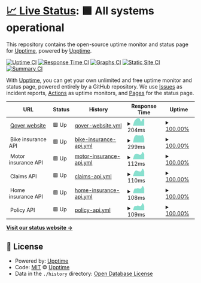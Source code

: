 # [📈 Live Status](https://demo.upptime.js.org): <!--live status--> **🟩 All systems operational**

This repository contains the open-source uptime monitor and status page for [Upptime](https://upptime.js.org), powered by [Upptime](https://github.com/upptime/upptime).

[![Uptime CI](https://github.com/qover-me/upptime/workflows/Uptime%20CI/badge.svg)](https://github.com/qover-me/upptime/actions?query=workflow%3A%22Uptime+CI%22)
[![Response Time CI](https://github.com/qover-me/upptime/workflows/Response%20Time%20CI/badge.svg)](https://github.com/qover-me/upptime/actions?query=workflow%3A%22Response+Time+CI%22)
[![Graphs CI](https://github.com/qover-me/upptime/workflows/Graphs%20CI/badge.svg)](https://github.com/qover-me/upptime/actions?query=workflow%3A%22Graphs+CI%22)
[![Static Site CI](https://github.com/qover-me/upptime/workflows/Static%20Site%20CI/badge.svg)](https://github.com/qover-me/upptime/actions?query=workflow%3A%22Static+Site+CI%22)
[![Summary CI](https://github.com/qover-me/upptime/workflows/Summary%20CI/badge.svg)](https://github.com/qover-me/upptime/actions?query=workflow%3A%22Summary+CI%22)

With [Upptime](https://upptime.js.org), you can get your own unlimited and free uptime monitor and status page, powered entirely by a GitHub repository. We use [Issues](https://github.com/upptime/upptime/issues) as incident reports, [Actions](https://github.com/qover-me/upptime/actions) as uptime monitors, and [Pages](https://demo.upptime.js.org) for the status page.

<!--start: status pages-->
<!-- This summary is generated by Upptime (https://github.com/upptime/upptime) -->
<!-- Do not edit this manually, your changes will be overwritten -->
<!-- prettier-ignore -->
| URL | Status | History | Response Time | Uptime |
| --- | ------ | ------- | ------------- | ------ |
| <img alt="" src="https://icons.duckduckgo.com/ip3/www.qover.com.ico" height="13"> [Qover website](https://www.qover.com) | 🟩 Up | [qover-website.yml](https://github.com/qover-me/upptime/commits/HEAD/history/qover-website.yml) | <details><summary><img alt="Response time graph" src="./graphs/qover-website/response-time-week.png" height="20"> 204ms</summary><br><a href="https://status.qover.com/history/qover-website"><img alt="Response time 250" src="https://img.shields.io/endpoint?url=https%3A%2F%2Fraw.githubusercontent.com%2Fqover-me%2Fupptime%2FHEAD%2Fapi%2Fqover-website%2Fresponse-time.json"></a><br><a href="https://status.qover.com/history/qover-website"><img alt="24-hour response time 217" src="https://img.shields.io/endpoint?url=https%3A%2F%2Fraw.githubusercontent.com%2Fqover-me%2Fupptime%2FHEAD%2Fapi%2Fqover-website%2Fresponse-time-day.json"></a><br><a href="https://status.qover.com/history/qover-website"><img alt="7-day response time 204" src="https://img.shields.io/endpoint?url=https%3A%2F%2Fraw.githubusercontent.com%2Fqover-me%2Fupptime%2FHEAD%2Fapi%2Fqover-website%2Fresponse-time-week.json"></a><br><a href="https://status.qover.com/history/qover-website"><img alt="30-day response time 209" src="https://img.shields.io/endpoint?url=https%3A%2F%2Fraw.githubusercontent.com%2Fqover-me%2Fupptime%2FHEAD%2Fapi%2Fqover-website%2Fresponse-time-month.json"></a><br><a href="https://status.qover.com/history/qover-website"><img alt="1-year response time 245" src="https://img.shields.io/endpoint?url=https%3A%2F%2Fraw.githubusercontent.com%2Fqover-me%2Fupptime%2FHEAD%2Fapi%2Fqover-website%2Fresponse-time-year.json"></a></details> | <details><summary><a href="https://status.qover.com/history/qover-website">100.00%</a></summary><a href="https://status.qover.com/history/qover-website"><img alt="All-time uptime 100.00%" src="https://img.shields.io/endpoint?url=https%3A%2F%2Fraw.githubusercontent.com%2Fqover-me%2Fupptime%2FHEAD%2Fapi%2Fqover-website%2Fuptime.json"></a><br><a href="https://status.qover.com/history/qover-website"><img alt="24-hour uptime 100.00%" src="https://img.shields.io/endpoint?url=https%3A%2F%2Fraw.githubusercontent.com%2Fqover-me%2Fupptime%2FHEAD%2Fapi%2Fqover-website%2Fuptime-day.json"></a><br><a href="https://status.qover.com/history/qover-website"><img alt="7-day uptime 100.00%" src="https://img.shields.io/endpoint?url=https%3A%2F%2Fraw.githubusercontent.com%2Fqover-me%2Fupptime%2FHEAD%2Fapi%2Fqover-website%2Fuptime-week.json"></a><br><a href="https://status.qover.com/history/qover-website"><img alt="30-day uptime 100.00%" src="https://img.shields.io/endpoint?url=https%3A%2F%2Fraw.githubusercontent.com%2Fqover-me%2Fupptime%2FHEAD%2Fapi%2Fqover-website%2Fuptime-month.json"></a><br><a href="https://status.qover.com/history/qover-website"><img alt="1-year uptime 100.00%" src="https://img.shields.io/endpoint?url=https%3A%2F%2Fraw.githubusercontent.com%2Fqover-me%2Fupptime%2FHEAD%2Fapi%2Fqover-website%2Fuptime-year.json"></a></details>
| <img alt="" src="https://icons.duckduckgo.com/ip3/null.ico" height="13"> Bike insurance API | 🟩 Up | [bike-insurance-api.yml](https://github.com/qover-me/upptime/commits/HEAD/history/bike-insurance-api.yml) | <details><summary><img alt="Response time graph" src="./graphs/bike-insurance-api/response-time-week.png" height="20"> 299ms</summary><br><a href="https://status.qover.com/history/bike-insurance-api"><img alt="Response time 256" src="https://img.shields.io/endpoint?url=https%3A%2F%2Fraw.githubusercontent.com%2Fqover-me%2Fupptime%2FHEAD%2Fapi%2Fbike-insurance-api%2Fresponse-time.json"></a><br><a href="https://status.qover.com/history/bike-insurance-api"><img alt="24-hour response time 164" src="https://img.shields.io/endpoint?url=https%3A%2F%2Fraw.githubusercontent.com%2Fqover-me%2Fupptime%2FHEAD%2Fapi%2Fbike-insurance-api%2Fresponse-time-day.json"></a><br><a href="https://status.qover.com/history/bike-insurance-api"><img alt="7-day response time 299" src="https://img.shields.io/endpoint?url=https%3A%2F%2Fraw.githubusercontent.com%2Fqover-me%2Fupptime%2FHEAD%2Fapi%2Fbike-insurance-api%2Fresponse-time-week.json"></a><br><a href="https://status.qover.com/history/bike-insurance-api"><img alt="30-day response time 300" src="https://img.shields.io/endpoint?url=https%3A%2F%2Fraw.githubusercontent.com%2Fqover-me%2Fupptime%2FHEAD%2Fapi%2Fbike-insurance-api%2Fresponse-time-month.json"></a><br><a href="https://status.qover.com/history/bike-insurance-api"><img alt="1-year response time 260" src="https://img.shields.io/endpoint?url=https%3A%2F%2Fraw.githubusercontent.com%2Fqover-me%2Fupptime%2FHEAD%2Fapi%2Fbike-insurance-api%2Fresponse-time-year.json"></a></details> | <details><summary><a href="https://status.qover.com/history/bike-insurance-api">100.00%</a></summary><a href="https://status.qover.com/history/bike-insurance-api"><img alt="All-time uptime 100.00%" src="https://img.shields.io/endpoint?url=https%3A%2F%2Fraw.githubusercontent.com%2Fqover-me%2Fupptime%2FHEAD%2Fapi%2Fbike-insurance-api%2Fuptime.json"></a><br><a href="https://status.qover.com/history/bike-insurance-api"><img alt="24-hour uptime 100.00%" src="https://img.shields.io/endpoint?url=https%3A%2F%2Fraw.githubusercontent.com%2Fqover-me%2Fupptime%2FHEAD%2Fapi%2Fbike-insurance-api%2Fuptime-day.json"></a><br><a href="https://status.qover.com/history/bike-insurance-api"><img alt="7-day uptime 100.00%" src="https://img.shields.io/endpoint?url=https%3A%2F%2Fraw.githubusercontent.com%2Fqover-me%2Fupptime%2FHEAD%2Fapi%2Fbike-insurance-api%2Fuptime-week.json"></a><br><a href="https://status.qover.com/history/bike-insurance-api"><img alt="30-day uptime 100.00%" src="https://img.shields.io/endpoint?url=https%3A%2F%2Fraw.githubusercontent.com%2Fqover-me%2Fupptime%2FHEAD%2Fapi%2Fbike-insurance-api%2Fuptime-month.json"></a><br><a href="https://status.qover.com/history/bike-insurance-api"><img alt="1-year uptime 100.00%" src="https://img.shields.io/endpoint?url=https%3A%2F%2Fraw.githubusercontent.com%2Fqover-me%2Fupptime%2FHEAD%2Fapi%2Fbike-insurance-api%2Fuptime-year.json"></a></details>
| <img alt="" src="https://icons.duckduckgo.com/ip3/null.ico" height="13"> Motor insurance API | 🟩 Up | [motor-insurance-api.yml](https://github.com/qover-me/upptime/commits/HEAD/history/motor-insurance-api.yml) | <details><summary><img alt="Response time graph" src="./graphs/motor-insurance-api/response-time-week.png" height="20"> 112ms</summary><br><a href="https://status.qover.com/history/motor-insurance-api"><img alt="Response time 123" src="https://img.shields.io/endpoint?url=https%3A%2F%2Fraw.githubusercontent.com%2Fqover-me%2Fupptime%2FHEAD%2Fapi%2Fmotor-insurance-api%2Fresponse-time.json"></a><br><a href="https://status.qover.com/history/motor-insurance-api"><img alt="24-hour response time 105" src="https://img.shields.io/endpoint?url=https%3A%2F%2Fraw.githubusercontent.com%2Fqover-me%2Fupptime%2FHEAD%2Fapi%2Fmotor-insurance-api%2Fresponse-time-day.json"></a><br><a href="https://status.qover.com/history/motor-insurance-api"><img alt="7-day response time 112" src="https://img.shields.io/endpoint?url=https%3A%2F%2Fraw.githubusercontent.com%2Fqover-me%2Fupptime%2FHEAD%2Fapi%2Fmotor-insurance-api%2Fresponse-time-week.json"></a><br><a href="https://status.qover.com/history/motor-insurance-api"><img alt="30-day response time 116" src="https://img.shields.io/endpoint?url=https%3A%2F%2Fraw.githubusercontent.com%2Fqover-me%2Fupptime%2FHEAD%2Fapi%2Fmotor-insurance-api%2Fresponse-time-month.json"></a><br><a href="https://status.qover.com/history/motor-insurance-api"><img alt="1-year response time 123" src="https://img.shields.io/endpoint?url=https%3A%2F%2Fraw.githubusercontent.com%2Fqover-me%2Fupptime%2FHEAD%2Fapi%2Fmotor-insurance-api%2Fresponse-time-year.json"></a></details> | <details><summary><a href="https://status.qover.com/history/motor-insurance-api">100.00%</a></summary><a href="https://status.qover.com/history/motor-insurance-api"><img alt="All-time uptime 100.00%" src="https://img.shields.io/endpoint?url=https%3A%2F%2Fraw.githubusercontent.com%2Fqover-me%2Fupptime%2FHEAD%2Fapi%2Fmotor-insurance-api%2Fuptime.json"></a><br><a href="https://status.qover.com/history/motor-insurance-api"><img alt="24-hour uptime 100.00%" src="https://img.shields.io/endpoint?url=https%3A%2F%2Fraw.githubusercontent.com%2Fqover-me%2Fupptime%2FHEAD%2Fapi%2Fmotor-insurance-api%2Fuptime-day.json"></a><br><a href="https://status.qover.com/history/motor-insurance-api"><img alt="7-day uptime 100.00%" src="https://img.shields.io/endpoint?url=https%3A%2F%2Fraw.githubusercontent.com%2Fqover-me%2Fupptime%2FHEAD%2Fapi%2Fmotor-insurance-api%2Fuptime-week.json"></a><br><a href="https://status.qover.com/history/motor-insurance-api"><img alt="30-day uptime 100.00%" src="https://img.shields.io/endpoint?url=https%3A%2F%2Fraw.githubusercontent.com%2Fqover-me%2Fupptime%2FHEAD%2Fapi%2Fmotor-insurance-api%2Fuptime-month.json"></a><br><a href="https://status.qover.com/history/motor-insurance-api"><img alt="1-year uptime 100.00%" src="https://img.shields.io/endpoint?url=https%3A%2F%2Fraw.githubusercontent.com%2Fqover-me%2Fupptime%2FHEAD%2Fapi%2Fmotor-insurance-api%2Fuptime-year.json"></a></details>
| <img alt="" src="https://icons.duckduckgo.com/ip3/null.ico" height="13"> Claims API | 🟩 Up | [claims-api.yml](https://github.com/qover-me/upptime/commits/HEAD/history/claims-api.yml) | <details><summary><img alt="Response time graph" src="./graphs/claims-api/response-time-week.png" height="20"> 110ms</summary><br><a href="https://status.qover.com/history/claims-api"><img alt="Response time 122" src="https://img.shields.io/endpoint?url=https%3A%2F%2Fraw.githubusercontent.com%2Fqover-me%2Fupptime%2FHEAD%2Fapi%2Fclaims-api%2Fresponse-time.json"></a><br><a href="https://status.qover.com/history/claims-api"><img alt="24-hour response time 97" src="https://img.shields.io/endpoint?url=https%3A%2F%2Fraw.githubusercontent.com%2Fqover-me%2Fupptime%2FHEAD%2Fapi%2Fclaims-api%2Fresponse-time-day.json"></a><br><a href="https://status.qover.com/history/claims-api"><img alt="7-day response time 110" src="https://img.shields.io/endpoint?url=https%3A%2F%2Fraw.githubusercontent.com%2Fqover-me%2Fupptime%2FHEAD%2Fapi%2Fclaims-api%2Fresponse-time-week.json"></a><br><a href="https://status.qover.com/history/claims-api"><img alt="30-day response time 125" src="https://img.shields.io/endpoint?url=https%3A%2F%2Fraw.githubusercontent.com%2Fqover-me%2Fupptime%2FHEAD%2Fapi%2Fclaims-api%2Fresponse-time-month.json"></a><br><a href="https://status.qover.com/history/claims-api"><img alt="1-year response time 120" src="https://img.shields.io/endpoint?url=https%3A%2F%2Fraw.githubusercontent.com%2Fqover-me%2Fupptime%2FHEAD%2Fapi%2Fclaims-api%2Fresponse-time-year.json"></a></details> | <details><summary><a href="https://status.qover.com/history/claims-api">100.00%</a></summary><a href="https://status.qover.com/history/claims-api"><img alt="All-time uptime 100.00%" src="https://img.shields.io/endpoint?url=https%3A%2F%2Fraw.githubusercontent.com%2Fqover-me%2Fupptime%2FHEAD%2Fapi%2Fclaims-api%2Fuptime.json"></a><br><a href="https://status.qover.com/history/claims-api"><img alt="24-hour uptime 100.00%" src="https://img.shields.io/endpoint?url=https%3A%2F%2Fraw.githubusercontent.com%2Fqover-me%2Fupptime%2FHEAD%2Fapi%2Fclaims-api%2Fuptime-day.json"></a><br><a href="https://status.qover.com/history/claims-api"><img alt="7-day uptime 100.00%" src="https://img.shields.io/endpoint?url=https%3A%2F%2Fraw.githubusercontent.com%2Fqover-me%2Fupptime%2FHEAD%2Fapi%2Fclaims-api%2Fuptime-week.json"></a><br><a href="https://status.qover.com/history/claims-api"><img alt="30-day uptime 100.00%" src="https://img.shields.io/endpoint?url=https%3A%2F%2Fraw.githubusercontent.com%2Fqover-me%2Fupptime%2FHEAD%2Fapi%2Fclaims-api%2Fuptime-month.json"></a><br><a href="https://status.qover.com/history/claims-api"><img alt="1-year uptime 100.00%" src="https://img.shields.io/endpoint?url=https%3A%2F%2Fraw.githubusercontent.com%2Fqover-me%2Fupptime%2FHEAD%2Fapi%2Fclaims-api%2Fuptime-year.json"></a></details>
| <img alt="" src="https://icons.duckduckgo.com/ip3/null.ico" height="13"> Home insurance API | 🟩 Up | [home-insurance-api.yml](https://github.com/qover-me/upptime/commits/HEAD/history/home-insurance-api.yml) | <details><summary><img alt="Response time graph" src="./graphs/home-insurance-api/response-time-week.png" height="20"> 108ms</summary><br><a href="https://status.qover.com/history/home-insurance-api"><img alt="Response time 121" src="https://img.shields.io/endpoint?url=https%3A%2F%2Fraw.githubusercontent.com%2Fqover-me%2Fupptime%2FHEAD%2Fapi%2Fhome-insurance-api%2Fresponse-time.json"></a><br><a href="https://status.qover.com/history/home-insurance-api"><img alt="24-hour response time 99" src="https://img.shields.io/endpoint?url=https%3A%2F%2Fraw.githubusercontent.com%2Fqover-me%2Fupptime%2FHEAD%2Fapi%2Fhome-insurance-api%2Fresponse-time-day.json"></a><br><a href="https://status.qover.com/history/home-insurance-api"><img alt="7-day response time 108" src="https://img.shields.io/endpoint?url=https%3A%2F%2Fraw.githubusercontent.com%2Fqover-me%2Fupptime%2FHEAD%2Fapi%2Fhome-insurance-api%2Fresponse-time-week.json"></a><br><a href="https://status.qover.com/history/home-insurance-api"><img alt="30-day response time 116" src="https://img.shields.io/endpoint?url=https%3A%2F%2Fraw.githubusercontent.com%2Fqover-me%2Fupptime%2FHEAD%2Fapi%2Fhome-insurance-api%2Fresponse-time-month.json"></a><br><a href="https://status.qover.com/history/home-insurance-api"><img alt="1-year response time 118" src="https://img.shields.io/endpoint?url=https%3A%2F%2Fraw.githubusercontent.com%2Fqover-me%2Fupptime%2FHEAD%2Fapi%2Fhome-insurance-api%2Fresponse-time-year.json"></a></details> | <details><summary><a href="https://status.qover.com/history/home-insurance-api">100.00%</a></summary><a href="https://status.qover.com/history/home-insurance-api"><img alt="All-time uptime 100.00%" src="https://img.shields.io/endpoint?url=https%3A%2F%2Fraw.githubusercontent.com%2Fqover-me%2Fupptime%2FHEAD%2Fapi%2Fhome-insurance-api%2Fuptime.json"></a><br><a href="https://status.qover.com/history/home-insurance-api"><img alt="24-hour uptime 100.00%" src="https://img.shields.io/endpoint?url=https%3A%2F%2Fraw.githubusercontent.com%2Fqover-me%2Fupptime%2FHEAD%2Fapi%2Fhome-insurance-api%2Fuptime-day.json"></a><br><a href="https://status.qover.com/history/home-insurance-api"><img alt="7-day uptime 100.00%" src="https://img.shields.io/endpoint?url=https%3A%2F%2Fraw.githubusercontent.com%2Fqover-me%2Fupptime%2FHEAD%2Fapi%2Fhome-insurance-api%2Fuptime-week.json"></a><br><a href="https://status.qover.com/history/home-insurance-api"><img alt="30-day uptime 100.00%" src="https://img.shields.io/endpoint?url=https%3A%2F%2Fraw.githubusercontent.com%2Fqover-me%2Fupptime%2FHEAD%2Fapi%2Fhome-insurance-api%2Fuptime-month.json"></a><br><a href="https://status.qover.com/history/home-insurance-api"><img alt="1-year uptime 100.00%" src="https://img.shields.io/endpoint?url=https%3A%2F%2Fraw.githubusercontent.com%2Fqover-me%2Fupptime%2FHEAD%2Fapi%2Fhome-insurance-api%2Fuptime-year.json"></a></details>
| <img alt="" src="https://icons.duckduckgo.com/ip3/null.ico" height="13"> Policy API | 🟩 Up | [policy-api.yml](https://github.com/qover-me/upptime/commits/HEAD/history/policy-api.yml) | <details><summary><img alt="Response time graph" src="./graphs/policy-api/response-time-week.png" height="20"> 109ms</summary><br><a href="https://status.qover.com/history/policy-api"><img alt="Response time 119" src="https://img.shields.io/endpoint?url=https%3A%2F%2Fraw.githubusercontent.com%2Fqover-me%2Fupptime%2FHEAD%2Fapi%2Fpolicy-api%2Fresponse-time.json"></a><br><a href="https://status.qover.com/history/policy-api"><img alt="24-hour response time 99" src="https://img.shields.io/endpoint?url=https%3A%2F%2Fraw.githubusercontent.com%2Fqover-me%2Fupptime%2FHEAD%2Fapi%2Fpolicy-api%2Fresponse-time-day.json"></a><br><a href="https://status.qover.com/history/policy-api"><img alt="7-day response time 109" src="https://img.shields.io/endpoint?url=https%3A%2F%2Fraw.githubusercontent.com%2Fqover-me%2Fupptime%2FHEAD%2Fapi%2Fpolicy-api%2Fresponse-time-week.json"></a><br><a href="https://status.qover.com/history/policy-api"><img alt="30-day response time 116" src="https://img.shields.io/endpoint?url=https%3A%2F%2Fraw.githubusercontent.com%2Fqover-me%2Fupptime%2FHEAD%2Fapi%2Fpolicy-api%2Fresponse-time-month.json"></a><br><a href="https://status.qover.com/history/policy-api"><img alt="1-year response time 118" src="https://img.shields.io/endpoint?url=https%3A%2F%2Fraw.githubusercontent.com%2Fqover-me%2Fupptime%2FHEAD%2Fapi%2Fpolicy-api%2Fresponse-time-year.json"></a></details> | <details><summary><a href="https://status.qover.com/history/policy-api">100.00%</a></summary><a href="https://status.qover.com/history/policy-api"><img alt="All-time uptime 100.00%" src="https://img.shields.io/endpoint?url=https%3A%2F%2Fraw.githubusercontent.com%2Fqover-me%2Fupptime%2FHEAD%2Fapi%2Fpolicy-api%2Fuptime.json"></a><br><a href="https://status.qover.com/history/policy-api"><img alt="24-hour uptime 100.00%" src="https://img.shields.io/endpoint?url=https%3A%2F%2Fraw.githubusercontent.com%2Fqover-me%2Fupptime%2FHEAD%2Fapi%2Fpolicy-api%2Fuptime-day.json"></a><br><a href="https://status.qover.com/history/policy-api"><img alt="7-day uptime 100.00%" src="https://img.shields.io/endpoint?url=https%3A%2F%2Fraw.githubusercontent.com%2Fqover-me%2Fupptime%2FHEAD%2Fapi%2Fpolicy-api%2Fuptime-week.json"></a><br><a href="https://status.qover.com/history/policy-api"><img alt="30-day uptime 100.00%" src="https://img.shields.io/endpoint?url=https%3A%2F%2Fraw.githubusercontent.com%2Fqover-me%2Fupptime%2FHEAD%2Fapi%2Fpolicy-api%2Fuptime-month.json"></a><br><a href="https://status.qover.com/history/policy-api"><img alt="1-year uptime 100.00%" src="https://img.shields.io/endpoint?url=https%3A%2F%2Fraw.githubusercontent.com%2Fqover-me%2Fupptime%2FHEAD%2Fapi%2Fpolicy-api%2Fuptime-year.json"></a></details>

<!--end: status pages-->

[**Visit our status website →**](https://demo.upptime.js.org)

## 📄 License

- Powered by: [Upptime](https://github.com/upptime/upptime)
- Code: [MIT](./LICENSE) © [Upptime](https://upptime.js.org)
- Data in the `./history` directory: [Open Database License](https://opendatacommons.org/licenses/odbl/1-0/)
